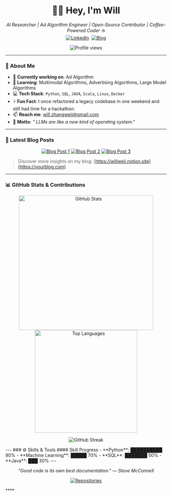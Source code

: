 <h1 align="center">👨‍💻 Hey, I'm Will</h1>

<p align="center">
  <em>AI Researcher | Ad Algorithm Engineer | Open-Source Contributor | Coffee-Powered Coder ☕</em><br>
  <a href="http://linkedin.com/in/wei-zhang-7429b4297"><img src="https://img.shields.io/badge/LinkedIn-Connect-blue?logo=linkedin" alt="LinkedIn"></a> 
  <a href="https://www.notion.so/willweii/2025-1681dccd7a458092b6d1c3184c71af73?source=copy_link"><img src="https://img.shields.io/badge/Blog-Read%20My%20Posts-orange?logo=blogger" alt="Blog"></a>
</p>

<p align="center">
  <img src="https://komarev.com/ghpvc/?username=yourusername&color=brightgreen&style=flat-square" alt="Profile views">
</p>

---

### 🚀 About Me
- 🔭 **Currently working on**: Ad Algorithm
- 🌱 **Learning**: Multimodal Algorithms, Advertising Algorithms, Large Model Algorithms
- 💻 **Tech Stack**: `Python`, `SQL`, `JAVA`, `Scala`, `Linux`, `Docker` 
- ⚡ **Fun Fact**: I once refactored a legacy codebase in one weekend and still had time for a hackathon.
- 📫 **Reach me**: [will.zhangweii@gmail.com](mailto:will.zhangweii@gmail.com)
- 🧠 **Motto**: *" LLMs are like a new kind of operating system."*

---

### 📝 Latest Blog Posts
<p align="center">
  <a href="https://willweii.notion.site/RLHF-SFT-1f41dccd7a458092a808cf3a954a059e?source=copy_link"><img src="https://img.shields.io/badge/Read-How%20I%20Built%20a%20Serverless%20App%20with%20AWS-brightgreen?style=flat-square" alt="Blog Post 1"></a>
  <a href="https://willweii.notion.site/LLAMA-2-d45273f098434751803a2a80ca7edf3e?source=copy_link"><img src="https://img.shields.io/badge/Read-Demystifying%20GraphQL%20Mutations-yellow?style=flat-square" alt="Blog Post 2"></a>
  <a href="https://willweii.notion.site/MOE-1eb71a6c95fc4e118069a9e4b059fff3?source=copy_link"><img src="https://img.shields.io/badge/Read-My%,20Journey%20into%20Rust-blue?style=flat-square" alt="Blog Post 3"></a>
</p>

> Discover more insights on my blog: [https://willweii.notion.site](https://yourblog.com)

---
### 📊 GitHub Stats & Contributions
<p align="center">
  <img src="https://github-readme-stats.vercel.app/api?username=weiiWill&show_icons=true&theme=radical&hide_border=true" alt="GitHub Stats" width="420">
  <img src="https://github-readme-stats.vercel.app/api/top-langs/?username=weiiWill&layout=compact&theme=radical&hide_border=true" alt="Top Languages" width="320">
</p>
<p align="center">
  <img src="https://github-readme-streak-stats.herokuapp.com/?user=yourusername&theme=radical&hide_border=true" alt="GitHub Streak">
</p>
---
### ⚙️ Skills & Tools
#### Skill Progress
- **Python**: ██████████ 90%
- **Machine Learning**: █████ 70%
- **SQL**: ███████ 50%
- **Java**: ███ 30%
---

<p align="center">
  <em>"Good code is its own best documentation." — Steve McConnell</em>
</p>
<p align="center">
  <a href="https://github.com/yourusername?tab=repositories"><img src="https://img.shields.io/badge/-Explore%20More%20Repos-181717?logo=github" alt="Repositories"></a>
</p>****
